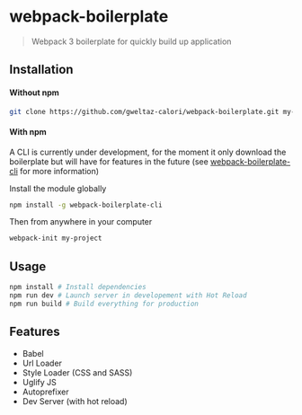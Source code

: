# webpack-boilerplate

> Webpack 3 boilerplate for quickly build up application


## Installation

#### Without npm

``` bash
git clone https://github.com/gweltaz-calori/webpack-boilerplate.git my-project
```

#### With npm

A CLI is currently under development, for the moment it only download the boilerplate but will have for features in the future (see [webpack-boilerplate-cli](https://github.com/RomainFrancony/webpack-boilerplate-cli) for more information)


Install the module globally

``` bash
npm install -g webpack-boilerplate-cli
```

Then from anywhere in your computer
``` bash
webpack-init my-project
```

## Usage

```bash
npm install # Install dependencies
npm run dev # Launch server in developement with Hot Reload 
npm run build # Build everything for production
```

## Features

* Babel
* Url Loader
* Style Loader (CSS and SASS)
* Uglify JS
* Autoprefixer
* Dev Server (with hot reload)
